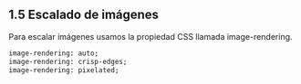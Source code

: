 ## 1.5 Escalado de imágenes

Para escalar imágenes usamos la propiedad CSS llamada image-rendering.

``` html
image-rendering: auto;
image-rendering: crisp-edges;
image-rendering: pixelated;
```
